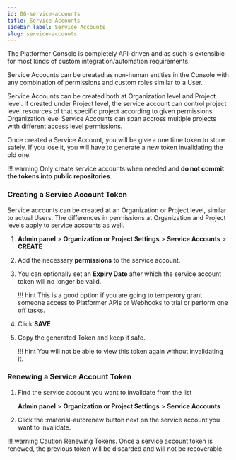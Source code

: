 ```yaml
---
id: 06-service-accounts
title: Service Accounts
sidebar_label: Service Accounts
slug: service-accounts
---
```


The Platformer Console is completely API-driven and as such is extensible for most kinds of custom integration/automation requirements.

Service Accounts can be created as non-human entities in the Console with any combination of permissions and custom roles similar to a User.

Service Accounts can be created both at Organization level and Project level. If created under Project level, the service account can control project level resources of that specific project according to given permissions. Organization level Service Accounts can span accross multiple projects with different access level permissions.

Once created a Service Account, you will be give a one time token to store safely. If you lose it, you will have to generate a new token invalidating the old one.

!!! warning
    Only create service accounts when needed and **do not commit the tokens into public repositories**.


### Creating a Service Account Token

Service accounts can be created at an Organization or Project level, similar to actual Users. The differences in permissions at Organization and Project levels apply to service accounts as well.

1. **Admin panel** > **Organization or Project Settings** > **Service Accounts** > **CREATE**

1. Add the necessary **permissions** to the service account. 
1. You can optionally set an **Expiry Date** after which the service account token will no longer be valid.

    !!! hint
        This is a good option if you are going to temperory grant someone access to Platformer APIs or Webhooks to trial or perform one off tasks.

1. Click **SAVE**
1. Copy the generated Token and keep it safe. 

    !!! hint
        You will not be able to view this token again without invalidating it.

### Renewing a Service Account Token

1. Find the service account you want to invalidate from the list

    **Admin panel** > **Organization or Project Settings** > **Service Accounts**

2. Click the :material-autorenew button next on the service account you want to invalidate. 

!!! warning
    Caution Renewing Tokens.
    Once a service account token is renewed, the previous token will be discarded and will not be recoverable. 
 

